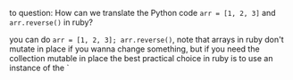 to question: How can we translate the Python code `arr = [1, 2, 3]` and `arr.reverse()` in ruby?

you can do `arr = [1, 2, 3]; arr.reverse()`, note that arrays in ruby don't mutate in place if you wanna change something, but if you need the collection mutable in place the best practical choice in ruby is to use an instance of the `
